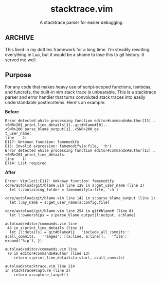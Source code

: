 <div align="center">
  <h1>stacktrace.vim</h1>
  <p>A stacktrace parser for easier debugging.</p>
</div>

## ARCHIVE

This lived in my dotfiles framework for a long time. I'm steadily rewriting everything in Lua, but it would be a shame to lose this to git history. It served me well.

## Purpose

For any code that makes heavy use of script-scoped functions, lambdas, and funcrefs, the built-in vim stack trace is unbearable. This is a stacktrace parser and error handler that turns convoluted stack traces into easily understandable postmortems. Here's an example:

**Before**

```
Error detected while processing function editor#commands#author[13]..<SNR>201_print_line_details[1]..git#blame#[8]..<SNR>200_parse_blame_output[1]..<SNR>200_ge
t_user_name:
line    2:
E117: Unknown function: famemodify
E15: Invalid expression: famemodify(a:file, ':h')
Error detected while processing function editor#commands#author[13]..<SNR>201_print_line_details:
line    1:
E714: List required
```

**After**

```
Error: Vim(let):E117: Unknown function: famemodify
core/autoload/git/blame.vim line 128 in s:get_user_name (line 2)
  let l:containing_folder = famemodify(a:file, ':h')

core/autoload/git/blame.vim line 142 in s:parse_blame_output (line 1)
  let l:my_name = s:get_user_name(a:config.file)

core/autoload/git/blame.vim line 254 in git#blame# (line 8)
  let l:ownerships = s:parse_blame_output(l:output, a:blame)

autoload/editor/commands.vim line
 48 in s:print_line_details (line 1)
  let [l:details] = git#blame#({   'include_all_commits': a:all_commits,   'ranges': [[a:line, a:line]],   'file': expand('%:p'), })

autoload/editor/commands.vim line
 70 in editor#commands#author (line 13)
    return s:print_line_details(a:start, a:all_commits)

autoload/stacktrace.vim line 214
in stacktrace#capture (line 2)
    return a:capture_target()
```
